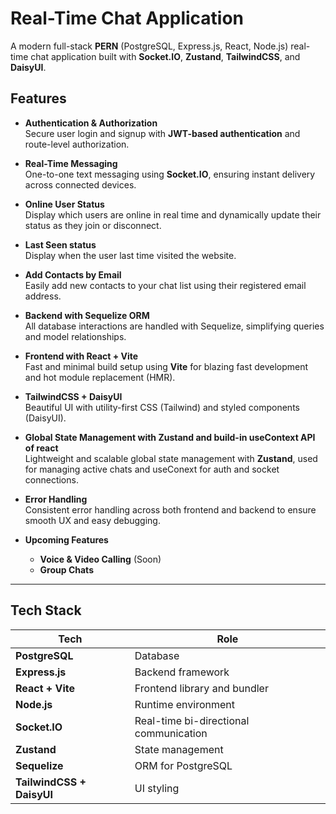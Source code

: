 #  Real-Time Chat Application

A modern full-stack **PERN** (PostgreSQL, Express.js, React, Node.js) real-time chat application built with **Socket.IO**, **Zustand**, **TailwindCSS**, and **DaisyUI**.

##  Features

-  **Authentication & Authorization**  
  Secure user login and signup with **JWT-based authentication** and route-level authorization.

- **Real-Time Messaging**  
  One-to-one text messaging using **Socket.IO**, ensuring instant delivery across connected devices.

- **Online User Status**  
  Display which users are online in real time and dynamically update their status as they join or disconnect.

- **Last Seen status**  
  Display when the user last time visited the website.

-  **Add Contacts by Email**  
  Easily add new contacts to your chat list using their registered email address.

-  **Backend with Sequelize ORM**  
  All database interactions are handled with Sequelize, simplifying queries and model relationships.

-  **Frontend with React + Vite**  
  Fast and minimal build setup using **Vite** for blazing fast development and hot module replacement (HMR).

-  **TailwindCSS + DaisyUI**  
  Beautiful UI with utility-first CSS (Tailwind) and styled components (DaisyUI).

- **Global State Management with Zustand and build-in useContext API of react**  
  Lightweight and scalable global state management with **Zustand**, used for managing active chats and useConext for  auth and socket connections.

-  **Error Handling**  
  Consistent error handling across both frontend and backend to ensure smooth UX and easy debugging.

- **Upcoming Features**
  - **Voice & Video Calling** (Soon)
  - **Group Chats**
---

## Tech Stack

| Tech | Role |
|------|------|
| **PostgreSQL** | Database |
| **Express.js** | Backend framework |
| **React + Vite** | Frontend library and bundler |
| **Node.js** | Runtime environment |
| **Socket.IO** | Real-time bi-directional communication |
| **Zustand** | State management |
| **Sequelize** | ORM for PostgreSQL |
| **TailwindCSS + DaisyUI** | UI styling |


